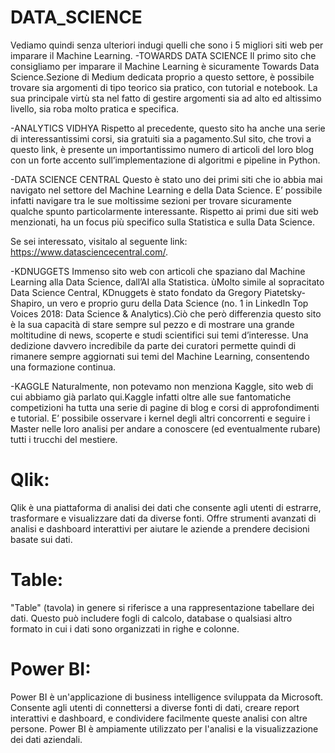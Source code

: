 # DATA_SCIENCE
Vediamo quindi senza ulteriori indugi quelli che sono i 5 migliori siti web per imparare il Machine Learning.
-TOWARDS DATA SCIENCE
Il primo sito che consigliamo per imparare il Machine Learning è sicuramente Towards Data Science.Sezione di Medium dedicata proprio a questo settore, è possibile trovare sia argomenti di tipo teorico sia pratico, con tutorial e notebook. La sua principale virtù sta nel fatto di gestire argomenti sia ad alto ed altissimo livello, sia roba molto pratica e specifica.

-ANALYTICS VIDHYA
Rispetto al precedente, questo sito ha anche una serie di interessantissimi corsi, sia gratuiti sia a pagamento.Sul sito, che trovi a questo link, è presente un importantissimo numero di articoli del loro blog con un forte accento sull’implementazione di algoritmi e pipeline in Python.

-DATA SCIENCE CENTRAL
Questo è stato uno dei primi siti che io abbia mai navigato nel settore del Machine Learning e della Data Science. E’ possibile infatti navigare tra le sue moltissime sezioni per trovare sicuramente qualche spunto particolarmente interessante. Rispetto ai primi due siti web menzionati, ha un focus più specifico sulla Statistica e sulla Data Science.

Se sei interessato, visitalo al seguente link: https://www.datasciencecentral.com/.

-KDNUGGETS
Immenso sito web con articoli che spaziano dal Machine Learning alla Data Science, dall’AI alla Statistica.
ùMolto simile al sopracitato Data Science Central, KDnuggets è stato fondato da Gregory Piatetsky-Shapiro, un vero e proprio guru della Data Science (no. 1 in LinkedIn Top Voices 2018: Data Science & Analytics).Ciò che però differenzia questo sito è la sua capacità di stare sempre sul pezzo e di mostrare una grande moltitudine di news, scoperte e studi scientifici sui temi d’interesse. Una dedizione davvero incredibile da parte dei curatori permette quindi di rimanere sempre aggiornati sui temi del Machine Learning, consentendo una formazione continua.

-KAGGLE
Naturalmente, non potevamo non menziona Kaggle, sito web di cui abbiamo già parlato qui.Kaggle infatti oltre alle sue fantomatiche competizioni ha tutta una serie di pagine di blog e corsi di approfondimenti e tutorial. E’ possibile osservare i kernel degli altri concorrenti e seguire i Master nelle loro analisi per andare a conoscere (ed eventualmente rubare) tutti i trucchi del mestiere.

# Qlik:
Qlik è una piattaforma di analisi dei dati che consente agli utenti di estrarre, trasformare e visualizzare dati da diverse fonti. Offre strumenti avanzati di analisi e dashboard interattivi per aiutare le aziende a prendere decisioni basate sui dati.

# Table:
"Table" (tavola) in genere si riferisce a una rappresentazione tabellare dei dati. Questo può includere fogli di calcolo, database o qualsiasi altro formato in cui i dati sono organizzati in righe e colonne.

# Power BI:
Power BI è un'applicazione di business intelligence sviluppata da Microsoft. Consente agli utenti di connettersi a diverse fonti di dati, creare report interattivi e dashboard, e condividere facilmente queste analisi con altre persone. Power BI è ampiamente utilizzato per l'analisi e la visualizzazione dei dati aziendali.
